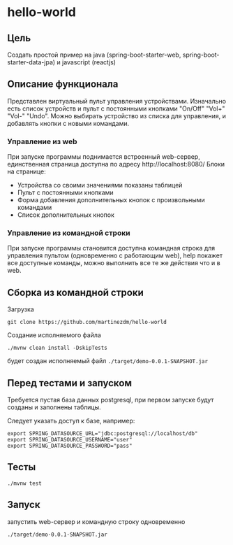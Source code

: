 # hello-world
## Цель
Создать простой пример на java (spring-boot-starter-web, spring-boot-starter-data-jpa) и javascript (reactjs)

## Описание функционала

Представлен виртуальный пульт управления устройствами. Изначально есть список устройств и пульт с постоянными кнопками "On/Off" "Vol+" "Vol-" "Undo". Можно выбирать устройство из списка для управления, и добавлять кнопки с новыми командами.

### Управление из web
При запуске программы поднимается встроенный web-сервер, единственная страница доступна по адресу http://localhost:8080/
Блоки на странице:
* Устройства со своими значениями показаны таблицей
* Пульт с постоянными кнопками
* Форма добавления дополнительных кнопок с произвольными командами
* Список дополнительных кнопок

### Управление из командной строки
При запуске программы становится доступна командная строка для управления пультом (одновременно с работающим web), help покажет все доступные команды, можно выполнить все те же действия что и в web.

## Сборка из командной строки

Загрузка

    git clone https://github.com/martinezdm/hello-world

Создание исполняемого файла

    ./mvnw clean install -DskipTests

будет создан исполняемый файл `./target/demo-0.0.1-SNAPSHOT.jar`

## Перед тестами и запуском

Требуется пустая база данных postgresql, при первом запуске будут созданы и заполнены таблицы.

Следует указать доступ к базе, например:

    export SPRING_DATASOURCE_URL="jdbc:postgresql://localhost/db"
    export SPRING_DATASOURCE_USERNAME="user"
    export SPRING_DATASOURCE_PASSWORD="pass"

## Тесты

    ./mvnw test

## Запуск

запустить web-сервер и командную строку одновременно

    ./target/demo-0.0.1-SNAPSHOT.jar

